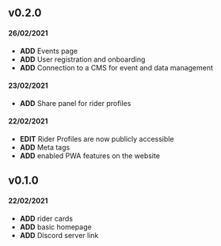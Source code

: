 ## v0.2.0

#### 26/02/2021

- **ADD** Events page
- **ADD** User registration and onboarding
- **ADD** Connection to a CMS for event and data management

#### 23/02/2021

- **ADD** Share panel for rider profiles

#### 22/02/2021

- **EDIT** Rider Profiles are now publicly accessible
- **ADD** Meta tags
- **ADD** enabled PWA features on the website

## v0.1.0

#### 22/02/2021

- **ADD** rider cards
- **ADD** basic homepage
- **ADD** Discord server link
